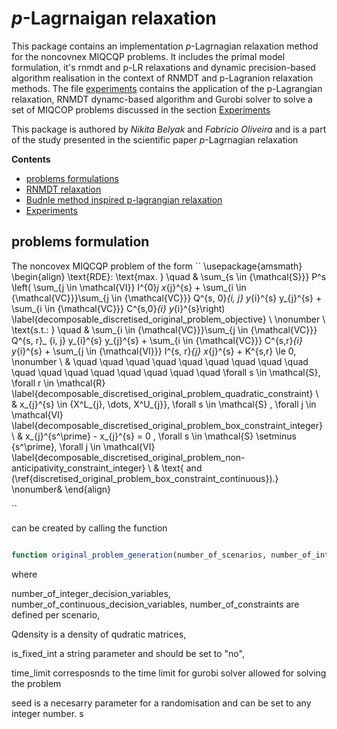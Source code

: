 # *p*-Lagrnaigan relaxation


This package contains an implementation *p*-Lagrnagian relaxation method for the noncovnex MIQCQP problems. It includes the primal model formulation, it's rnmdt and p-LR relaxations and dynamic precision-based algorithm realisation in the context of RNMDT and p-Lagranion relaxation methods. The file [experiments]() contains the application of the p-Lagrangian relaxation, RNMDT dynamc-based algorithm and Gurobi solver to solve a set of MIQCOP problems discussed in the section [Experiments](#experiments)

This package is authored by *Nikita Belyak* and *Fabricio Oliveira* and is a part of the study presented in the scientific paper *p*-Lagrnagian relaxation

**Contents**

<!-- TOC -->

- [problems formulations](#problems_formulation)
- [RNMDT relaxation](#rnmdt)
- [Budnle method inspired p-lagrangian relaxation](#p-lr)
- [Experiments](#experiments)

<!-- /TOC -->

## problems formulation
The noncovex MIQCQP problem of the form
 ``
 \usepackage{amsmath}
\begin{align}
\text{RDE}: \text{max. } \quad  &  \sum_{s \in {\mathcal{S}}} P^s \left( \sum_{j \in \mathcal{VI}} I^{0}_j x_{j}^{s}  +  \sum_{i \in {\mathcal{VC}}}\sum_{j \in {\mathcal{VC}}} Q^{s, 0}_{i, j} y_{i}^{s} y_{j}^{s}  + \sum_{i \in {\mathcal{VC}}} C^{s,0}_{i} y_{i}^{s}\right) \label{decomposable_discretised_original_problem_objective} \\ \nonumber \\
\text{s.t.: } \quad & \sum_{i \in {\mathcal{VC}}}\sum_{j \in {\mathcal{VC}}} Q^{s, r}_ {i, j} y_{i}^{s} y_{j}^{s}   + \sum_{i \in {\mathcal{VC}}} C^{s,r}_{i} y_{i}^{s} +  \sum_{j \in {\mathcal{VI}}} I^{s, r}_{j} x_{j}^{s}  + K^{s,r}  \le 0,  \nonumber \\ & \quad \quad \quad \quad \quad \quad \quad \quad \quad \quad \quad \quad \quad \quad \quad \quad \quad  \forall s \in \mathcal{S}, \forall r \in \mathcal{R} \label{decomposable_discretised_original_problem_quadratic_constraint} \\
 & x_{j}^{s} \in \{X^L_{j}, \dots, X^U_{j}\},    \forall s \in \mathcal{S}  , \forall j \in \mathcal{VI} \label{decomposable_discretised_original_problem_box_constraint_integer} \\
 &  x_{j}^{s^\prime} - x_{j}^{s} = 0 ,   \forall s \in \mathcal{S} \setminus \{s^\prime\},  \forall j \in \mathcal{VI}  \label{decomposable_discretised_original_problem_non-anticipativity_constraint_integer} \\
 & \text{ and (\ref{discretised_original_problem_box_constraint_continuous}).} \nonumber&
\end{align}

``

can be created by calling the function

```julia

function original_problem_generation(number_of_scenarios, number_of_integer_decision_variables, number_of_continuous_decision_variables, number_of_constraints, Qdensity, is_fixed_int, time_limit, seed)

```
where

number_of_integer_decision_variables, number_of_continuous_decision_variables, number_of_constraints are defined per scenario,

Qdensity is a density of qudratic matrices,

is_fixed_int a string parameter and should be set to "no",

time_limit corresposnds to the time limit for gurobi solver allowed for solving the problem

seed is a necesarry parameter for a randomisation and can be set to any integer number. s
